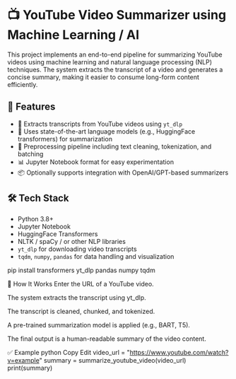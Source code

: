 # 📺 YouTube Video Summarizer using Machine Learning / AI

This project implements an end-to-end pipeline for summarizing YouTube videos using machine learning and natural language processing (NLP) techniques. The system extracts the transcript of a video and generates a concise summary, making it easier to consume long-form content efficiently.

## 🚀 Features

- 📄 Extracts transcripts from YouTube videos using `yt_dlp`
- 🧠 Uses state-of-the-art language models (e.g., HuggingFace transformers) for summarization
- 🧪 Preprocessing pipeline including text cleaning, tokenization, and batching
- 📊 Jupyter Notebook format for easy experimentation
- 📦 Optionally supports integration with OpenAI/GPT-based summarizers

## 🛠️ Tech Stack

- Python 3.8+
- Jupyter Notebook
- HuggingFace Transformers
- NLTK / spaCy / or other NLP libraries
- `yt_dlp` for downloading video transcripts
- `tqdm`, `numpy`, `pandas` for data handling and visualization
  
pip install transformers yt_dlp pandas numpy tqdm

🧪 How It Works
Enter the URL of a YouTube video.

The system extracts the transcript using yt_dlp.

The transcript is cleaned, chunked, and tokenized.

A pre-trained summarization model is applied (e.g., BART, T5).

The final output is a human-readable summary of the video content.

✅ Example
python
Copy
Edit
video_url = "https://www.youtube.com/watch?v=example"
summary = summarize_youtube_video(video_url)
print(summary)
